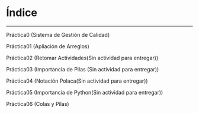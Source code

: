 # Índice
___________________________________________________________________________________________________________________________________________________________________________________

Práctica0 (Sistema de Gestión de Calidad)

Práctica01 (Apliación de Arreglos)

Práctica02 (Retomar Actividades(Sin actividad para entregar))

Práctica03 (Importancia de Pilas (Sin actividad para entregar))

Práctica04 (Notación Polaca(Sin actividad para entregar))

Práctica05 (Importancia de Python(Sin actividad para entregar))

Práctica06 (Colas y Pilas)
